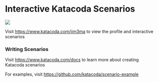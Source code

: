 # Interactive Katacoda Scenarios

[![](http://shields.katacoda.com/katacoda/jim3ma/count.svg)](https://www.katacoda.com/jim3ma "Get your profile on Katacoda.com")

Visit https://www.katacoda.com/jim3ma to view the profile and interactive scenarios

### Writing Scenarios
Visit https://www.katacoda.com/docs to learn more about creating Katacoda scenarios

For examples, visit https://github.com/katacoda/scenario-example
